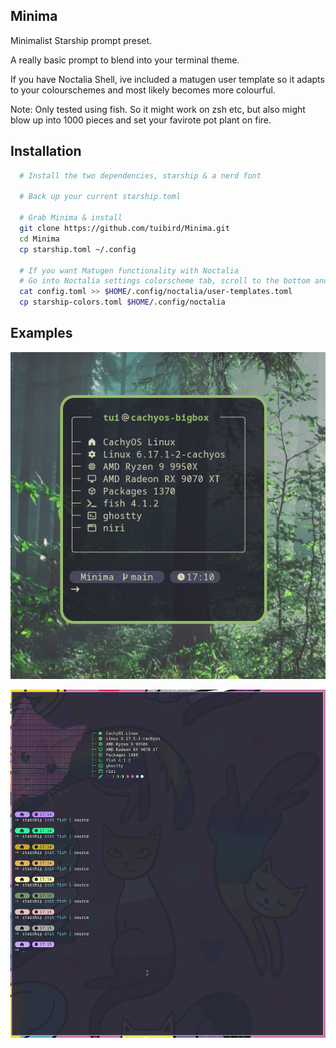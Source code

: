 ## Minima

Minimalist Starship prompt preset.

A really basic prompt to blend into your terminal theme.

If you have Noctalia Shell, ive included a matugen user template so it adapts to your colourschemes and most likely becomes more colourful.

Note: Only tested using fish. So it might work on zsh etc, but also might blow up into 1000 pieces and set your favirote pot plant on fire.

## Installation


```bash
  # Install the two dependencies, starship & a nerd font
  
  # Back up your current starship.toml

  # Grab Minima & install
  git clone https://github.com/tuibird/Minima.git
  cd Minima
  cp starship.toml ~/.config

  # If you want Matugen functionality with Noctalia
  # Go into Noctalia settings colorscheme tab, scroll to the bottom and enable user templates
  cat config.toml >> $HOME/.config/noctalia/user-templates.toml
  cp starship-colors.toml $HOME/.config/noctalia 
```
    
## Examples

![App Screenshot](https://raw.githubusercontent.com/tuibird/Minima/refs/heads/main/example2.png)

![App Screenshot](https://raw.githubusercontent.com/tuibird/Minima/refs/heads/main/example3.png)
